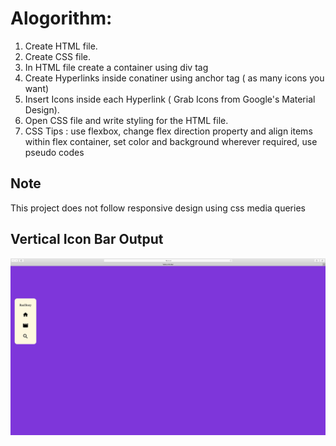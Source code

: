 # Alogorithm:
 1. Create HTML file.
 2. Create CSS file.
 3. In HTML file create a container using div tag
 4. Create Hyperlinks inside conatiner using anchor tag ( as many icons you want)
 5. Insert Icons inside each Hyperlink ( Grab Icons from Google's Material Design). 
 6. Open CSS file and write styling for the HTML file.
 7. CSS Tips : use flexbox, change flex direction property and align items within flex container, 
               set color and background wherever required, use pseudo codes
               
## Note
This project does not follow responsive design using css media queries
 
## Vertical Icon Bar Output 
![github-small](/IconBar/vertiacliconbar-output.png)
